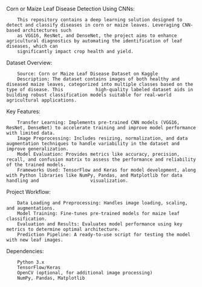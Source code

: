 Corn or Maize Leaf Disease Detection Using CNNs:

        This repository contains a deep learning solution designed to detect and classify diseases in corn or maize leaves. Leveraging CNN-based architectures such 
        as VGG16, ResNet, and DenseNet, the project aims to enhance agricultural diagnostics by automating the identification of leaf diseases, which can 
        significantly impact crop health and yield.

Dataset Overview:

        Source: Corn or Maize Leaf Disease Dataset on Kaggle
        Description: The dataset contains images of both healthy and diseased maize leaves, categorized into multiple classes based on the type of disease. This            high-quality labeled dataset aids in building robust classification models suitable for real-world agricultural applications​.
        
Key Features:

        Transfer Learning: Implements pre-trained CNN models (VGG16, ResNet, DenseNet) to accelerate training and improve model performance with limited data.
        Image Preprocessing: Includes resizing, normalization, and data augmentation techniques to handle variability in the dataset and improve generalization.
        Model Evaluation: Provides metrics like accuracy, precision, recall, and confusion matrix to assess the performance and reliability of the trained models.
        Frameworks Used: TensorFlow and Keras for model development, along with Python libraries like NumPy, Pandas, and Matplotlib for data handling and                   visualization.
        
Project Workflow:

        Data Loading and Preprocessing: Handles image loading, scaling, and augmentations.
        Model Training: Fine-tunes pre-trained models for maize leaf classification.
        Evaluation and Results: Evaluates model performance using key metrics to determine optimal architecture.
        Prediction Pipeline: A ready-to-use script for testing the model with new leaf images.
        
Dependencies:

        Python 3.x
        TensorFlow/Keras
        OpenCV (optional, for additional image processing)
        NumPy, Pandas, Matplotlib
